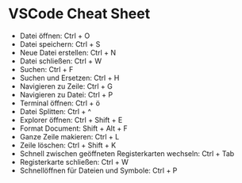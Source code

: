 # VSCode Cheat Sheet 

- Datei öffnen: Ctrl + O
- Datei speichern: Ctrl + S
- Neue Datei erstellen: Ctrl + N
- Datei schließen: Ctrl + W
- Suchen: Ctrl + F
- Suchen und Ersetzen: Ctrl + H
- Navigieren zu Zeile: Ctrl + G
- Navigieren zu Datei: Ctrl + P
- Terminal öffnen: Ctrl + ö
- Datei Splitten: Ctrl + ^
- Explorer öffnen: Ctrl + Shift + E
- Format Document: Shift + Alt + F
- Ganze Zeile makieren: Ctrl + L
- Zeile löschen: Ctrl + Shift + K
- Schnell zwischen geöffneten Registerkarten wechseln: Ctrl + Tab
- Registerkarte schließen: Ctrl + W
- Schnellöffnen für Dateien und Symbole: Ctrl + P 

